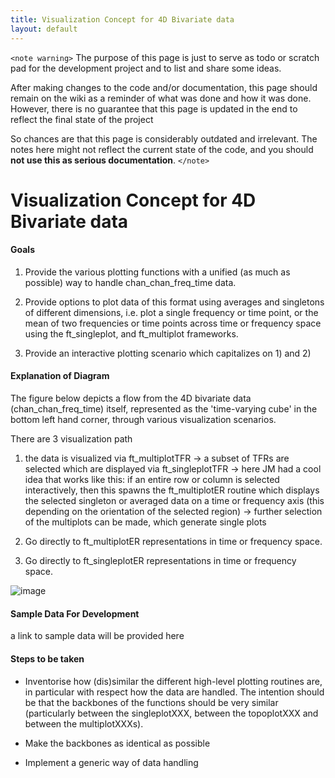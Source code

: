 ```yaml
---
title: Visualization Concept for 4D Bivariate data
layout: default
---
```


`<note warning>`
The purpose of this page is just to serve as todo or scratch pad for the development project and to list and share some ideas. 

After making changes to the code and/or documentation, this page should remain on the wiki as a reminder of what was done and how it was done. However, there is no guarantee that this page is updated in the end to reflect the final state of the project

So chances are that this page is considerably outdated and irrelevant. The notes here might not reflect the current state of the code, and you should **not use this as serious documentation**.
`</note>`

# Visualization Concept for 4D Bivariate data

#### Goals

1) Provide the various plotting functions with a unified (as much as possible) way to handle chan_chan_freq_time data.

2) Provide options to plot data of this format using averages and singletons of different dimensions, i.e. plot a single frequency or time point, or the mean of two frequencies or time points across time or frequency space using the ft_singleplot, and ft_multiplot frameworks.

3) Provide an interactive plotting scenario which capitalizes on 1) and 2)

#### Explanation of Diagram

The figure below depicts a flow from the 4D bivariate data (chan_chan_freq_time) itself, represented as the 'time-varying cube' in the bottom left hand corner, through various visualization scenarios.  

There are 3 visualization path

1) the data is visualized via ft_multiplotTFR -> a subset of TFRs are selected which are displayed via ft_singleplotTFR -> here JM had a cool idea that works like this: if an entire row or column is selected interactively, then this spawns the ft_multiplotER routine which displays the selected singleton or averaged data on a time or frequency axis (this depending on the orientation of the selected region) -> further selection of the multiplots can be made, which generate single plots

2) Go directly to ft_multiplotER representations in time or frequency space.

3) Go directly to ft_singleplotER representations in time or frequency space.

![image](/media/development/4d_plotting_flow.jpg)

#### Sample Data For Development

a link to sample data will be provided here

#### Steps to be taken

*  Inventorise how (dis)similar the different high-level plotting routines are, in particular with respect how the data are handled. The intention should be that the backbones of the functions should be very similar (particularly between the singleplotXXX, between the topoplotXXX and between the multiplotXXXs).

*  Make the backbones as identical as possible

*  Implement a generic way of data handling

